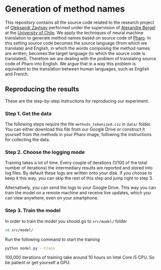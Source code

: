 # Generation of method names

This repository contains all the source code related to the research project of [Oleksandr Zaytsev](@olekscode) performed under the supervision of [Alexandre Bergel](@bergel) at the [University of Chile](http://www.uchile.cl/). We apply the techniques of neural machine translation to generate method names based on source code of [Pharo](https://pharo.org/). In this setting source code becomes the source language (from which we translate) and English, in which the words composing the method names are written, becomes the target language (to which the source code is translated). Therefore we are dealing with the problem of translating source code of Pharo into English. We argue that in a way this problem is equivalent to the translation between human languages, such as English and French.

## Reproducing the results

These are the step-by-step instructions for reproducing our experiment.

### Step 1. Get the data

The following steps require the file `methods_tokenized.csv` in `data/` folder. You can either download this file from our Google Drive or construct it yourself from the methods in your Pharo image, following the instructions for collecting the data.

### Step 2. Choose the logging mode

Training takes a lot of time. Every couple of iterations (1/100 of the total number of iterations) the intermediary results are reported and stored into log files. By default these logs are written onto your disk. If you choose to keep it this way, you can skip the rest of this step and jump right to step 3.

Alternatively, you can send the logs to your Google Drive. This way you can train the model on a remote machine and receive live updates, which you can view anywhere, even on your smartphone.

### Step 3. Train the model 

In order to train the model you should go to `src/model/` folder

```bash
cd src/model/
```

Run the following command to start the training
```bash
python model.py --train
```
100,000 iterations of training take around 10 hours on Intel Core i5 CPU. So be patient or get yourself a GPU.